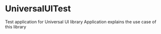# UniversalUITest
Test application for Universal UI library
Application explains the use case of this library
